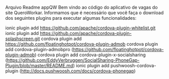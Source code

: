 Arquivo Readme appQW
Bem vindo ao código do aplicativo de vagas do site QueroWorkar. Informamos que é necessário que você faça o download dos seguintes plugins para executar algumas funcionalidades:

ionic plugin add https://github.com/apache/cordova-plugin-whitelist.git
ionic plugin add https://github.com/apache/cordova-plugin-splashscreen.git
cordova plugin add https://github.com/floatinghotpot/cordova-plugin-admob
cordova plugin add cordova-plugin-admobpro (https://github.com/floatinghotpot/cordova-plugin-admob)
cordova plugin add cordova-plugin-x-socialsharing (https://github.com/EddyVerbruggen/SocialSharing-PhoneGap-Plugin/blob/master/README.md)
ionic plugin add pushwoosh-cordova-plugin (http://docs.pushwoosh.com/docs/cordova-phonegap)
